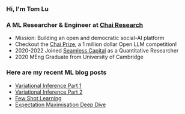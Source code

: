 ### Hi, I'm Tom Lu

### A ML Researcher & Engineer at [Chai Research](http://www.chai-research.com/)
- Mission: Building an open and democratic social-AI platform
- Checkout the [Chai Prize](http://www.chai-research.com/competition.html), a 1 million dollar Open LLM competition!
- 2020-2022 Joined [Seamless Capital](https://www.seamless-capital.com/) as a Quantitative Researcher
- 2020 MEng Graduate from University of Cambridge

### Here are my recent ML blog posts
- [Variational Inference Part 1](http://tlublog.com/posts/vi2)
- [Variational Inference Part 2](http://tlublog.com/posts/vi1)
- [Few Shot Learning](http://tlublog.com/posts/few-shot)
- [Expectation Maximisation Deep Dive](http://tlublog.com/posts/em)
